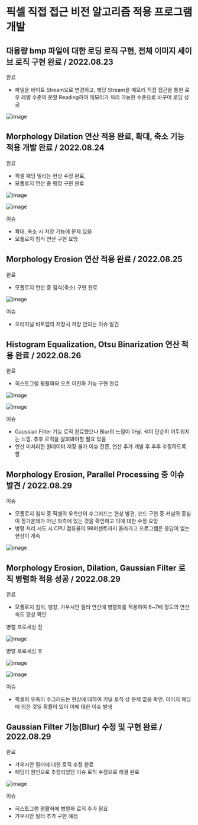 # 픽셀 직접 접근 비전 알고리즘 적용 프로그램 개발

## 대용량 bmp 파일에 대한 로딩 로직 구현, 전체 이미지 세이브 로직 구현 완료 / 2022.08.23

완료
- 파일을 바이트 Stream으로 변경하고, 해당 Stream을 메모리 직접 접근을 통한 로우 레벨 수준의 분할 Reading하여 메모리가 처리 가능한 수준으로 바꾸어 로딩 성공

![image](https://user-images.githubusercontent.com/80696846/187153489-ae6e2f66-4648-4a9d-8f6d-87f70829dfa1.png)

## Morphology Dilation 연산 적용 완료, 확대, 축소 기능 적용 개발 완료 / 2022.08.24

완료
- 픽셀 패딩 밀리는 현상 수정 완료,
- 모폴로지 연산 중 팽창 구현 완료

![image](https://user-images.githubusercontent.com/80696846/187153700-5586d86a-fe5f-44d1-81f6-582ad16a2bd0.png)

![image](https://user-images.githubusercontent.com/80696846/187153444-cf27ff3c-eab4-47a1-89ab-2015d861d676.png)

이슈
- 확대, 축소 시 저장 기능에 문제 있음
- 모폴로지 침식 연산 구현 요망

## Morphology Erosion 연산 적용 완료 / 2022.08.25

완료
- 모폴로지 연산 중 침식(축소) 구현 완료

![image](https://user-images.githubusercontent.com/80696846/187153586-d223fe68-4c57-43ee-be9d-59d80d054f98.png)

이슈
- 오리지널 비트맵의 저장시 저장 안되는 이슈 발견

## Histogram Equalization, Otsu Binarization 연산 적용 완료 / 2022.08.26

완료
- 히스토그램 평활화와 오츠 이진화 기능 구현 완료

![image](https://user-images.githubusercontent.com/80696846/187153766-56467f2b-f607-463c-9601-e3b246d188ba.png)

![image](https://user-images.githubusercontent.com/80696846/187153824-01ccb0c5-a318-4989-92c9-ccfbfdd10c05.png)

이슈
- Gaussian Filter 기능 로직 완료했으나 Blur의 느낌이 아님. 색이 단순히 어두워지는 느낌. 추후 로직을 살펴봐야할 필요 있음
- 연산 미처리한 원데이터 저장 불가 이슈 잔존, 연산 추가 개발 후 추후 수정하도록 함

## Morphology Erosion, Parallel Processing 중 이슈 발견 / 2022.08.29

이슈
- 모폴로지 침식 중 픽셀의 우측만이 수그러드는 현상 발견, 코드 구현 중 커널의 중심이 정가운데가 아닌 좌측에 있는 것을 확인하고 이에 대한 수정 요망
- 병렬 처리 시도 시 CPU 점유율이 98퍼센트까지 올라가고 프로그램은 응답이 없는 현상이 계속 

![image](https://user-images.githubusercontent.com/80696846/187153961-877e655e-1105-4fe1-a2e8-5706f2bf75ea.png)

## Morphology Erosion, Dilation, Gaussian Filter 로직 병렬화 적용 성공 / 2022.08.29

완료
- 모폴로지 침식, 팽창, 가우시안 필터 연산에 병렬화를 적용하여 6~7배 정도의 연산 속도 향상 확인

병렬 프로세싱 전

![image](https://user-images.githubusercontent.com/80696846/187317424-5f65a369-d3f1-4473-bdce-fae15a46d060.png)

병렬 프로세싱 후

![image](https://user-images.githubusercontent.com/80696846/187317004-027a250a-6cae-454e-8f0d-d341cd6925e6.png)

![image](https://user-images.githubusercontent.com/80696846/187154171-737cd69d-5e86-4fc3-aeed-2b0b67a8e42e.png)

이슈
- 픽셀의 우측이 수그러드는 현상에 대하여 커널 로직 상 문제 없음 확인. 이미지 패딩에 의한 것일 확률이 있어 이에 대한 이슈 발생

## Gaussian Filter 기능(Blur) 수정 및 구현 완료 / 2022.08.29

완료
- 가우시안 필터에 대한 로직 수정 완료
- 패딩이 원인으로 추정되었던 이슈 로직 수정으로 해결 완료

![image](https://user-images.githubusercontent.com/80696846/187154278-64f072c3-8961-4e4c-8122-bed3f8454f3d.png)

이슈
- 히스토그램 평활화에 병렬화 로직 추가 필요
- 가우시안 필터 추가 구현 예정
